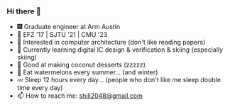 ### Hi there 👋

- 🎆 Graduate engineer at Arm Austin
- 🏫 EFZ '17 | SJTU '21 | CMU '23
- 🔭 Interested in computer architecture (don't like reading papers)
- 🌱 Currently learning digital IC design & verification & skiing (especially skiing)
- 🥥 Good at making coconut desserts (zzzzz)
- 🍉 Eat watermelons every summer... (and winter)
- 💤 Sleep 12 hours every day... (people who don't like me sleep double time every day)
- 📫 How to reach me: shili2048@gmail.com

